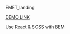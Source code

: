 EMET_landing

[DEMO LINK](https://dasha-chekmariova.github.io/Emet-landing/)

Use React & SCSS with BEM
